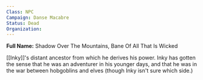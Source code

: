 ```yaml
---
Class: NPC
Campaign: Danse Macabre
Status: Dead
Organization:
---
```

**Full Name:** Shadow Over The Mountains, Bane Of All That Is Wicked

[[Inky]]'s distant ancestor from which he derives his power. Inky has gotten the sense that he was an adventurer in his younger days, and that he was in the war between hobgoblins and elves (though Inky isn't sure which side.)